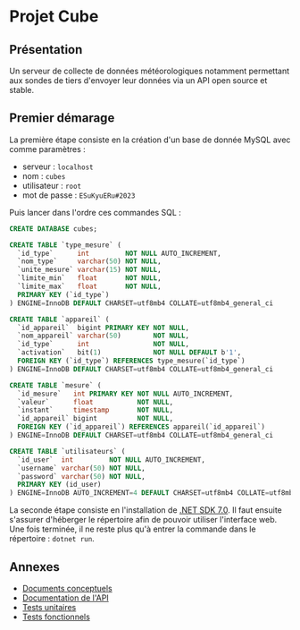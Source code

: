 # Projet Cube
## Présentation
Un serveur de collecte de données météorologiques notamment permettant aux sondes de tiers d'envoyer leur données via un API open source et stable.

## Premier démarage

La première étape consiste en la création d'un base de donnée MySQL avec comme paramètres :
- serveur : `localhost`
- nom : `cubes`
- utilisateur : `root`
- mot de passe : `ESuKyuERu#2023`

Puis lancer dans l'ordre ces commandes SQL :
```sql
CREATE DATABASE cubes;
```
```sql
CREATE TABLE `type_mesure` (
  `id_type`      int         NOT NULL AUTO_INCREMENT,
  `nom_type`     varchar(50) NOT NULL,
  `unite_mesure` varchar(15) NOT NULL,
  `limite_min`   float       NOT NULL,
  `limite_max`   float       NOT NULL,
  PRIMARY KEY (`id_type`)
) ENGINE=InnoDB DEFAULT CHARSET=utf8mb4 COLLATE=utf8mb4_general_ci
```
```sql
CREATE TABLE `appareil` (
  `id_appareil`  bigint PRIMARY KEY NOT NULL,
  `nom_appareil` varchar(50)        NOT NULL,
  `id_type`      int                NOT NULL,
  `activation`   bit(1)             NOT NULL DEFAULT b'1',
  FOREIGN KEY (`id_type`) REFERENCES type_mesure(`id_type`)
) ENGINE=InnoDB DEFAULT CHARSET=utf8mb4 COLLATE=utf8mb4_general_ci
```
```sql
CREATE TABLE `mesure` (
  `id_mesure`   int PRIMARY KEY NOT NULL AUTO_INCREMENT,
  `valeur`      float           NOT NULL,
  `instant`     timestamp       NOT NULL,
  `id_appareil` bigint          NOT NULL,
  FOREIGN KEY (`id_appareil`) REFERENCES appareil(`id_appareil`)
) ENGINE=InnoDB DEFAULT CHARSET=utf8mb4 COLLATE=utf8mb4_general_ci
```
```sql
CREATE TABLE `utilisateurs` (
  `id_user`  int         NOT NULL AUTO_INCREMENT,
  `username` varchar(50) NOT NULL,
  `password` varchar(50) NOT NULL,
  PRIMARY KEY (id_user)
) ENGINE=InnoDB AUTO_INCREMENT=4 DEFAULT CHARSET=utf8mb4 COLLATE=utf8mb4_general_ci
```

La seconde étape consiste en l'installation de [.NET SDK 7.0](https://dotnet.microsoft.com/en-us/download/dotnet/7.0). Il faut ensuite s'assurer d'héberger le répertoire afin de pouvoir utiliser l'interface web. Une fois terminée, il ne reste plus qu'à entrer la commande dans le répertoire : `dotnet run`.

## Annexes
- [Documents conceptuels](doc/doc_conceptuels.md)
- [Documentation de l'API](doc/documentation_api.md)
- [Tests unitaires](doc/tests_unitaires.md)
- [Tests fonctionnels](doc/tests_fonctionnels.md)

